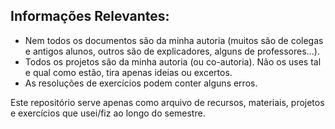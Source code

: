 ## Informações Relevantes:
- Nem todos os documentos são da minha autoria (muitos são de colegas e antigos alunos, outros são de explicadores, alguns de professores...).
- Todos os projetos são da minha autoria (ou co-autoria). Não os uses tal e qual como estão, tira apenas ideias ou excertos.
- As resoluções de exercícios podem conter alguns erros.

Este repositório serve apenas como arquivo de recursos, materiais, projetos e exercícios que usei/fiz ao longo do semestre.
